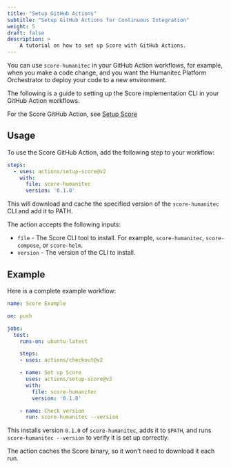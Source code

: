 ```yaml
---
title: "Setup GitHub Actions"
subtitle: "Setup GitHub Actions for Continuous Integration"
weight: 5
draft: false
description: >
    A tutorial on how to set up Score with GitHub Actions.
---
```


You can use `score-humanitec` in your GitHub Action workflows, for example, when you make a code change, and you want the Humanitec Platform Orchestrator to deploy your code to a new environment.

The following is a guide to setting up the Score implementation CLI in your GitHub Action workflows.

For the Score GitHub Action, see [Setup Score](https://github.com/score-spec/setup-score)

## Usage

To use the Score GitHub Action, add the following step to your workflow:

```yaml
steps:
  - uses: actions/setup-score@v2
    with:
      file: score-humanitec
      version: '0.1.0'
```

This will download and cache the specified version of the `score-humanitec` CLI and add it to PATH.

The action accepts the following inputs:

- `file` - The Score CLI tool to install. For example, `score-humanitec`, `score-compose`, or `score-helm`.
- `version` - The version of the CLI to install.

## Example

Here is a complete example workflow:

```yaml
name: Score Example

on: push

jobs:
  test:
    runs-on: ubuntu-latest

    steps:
    - uses: actions/checkout@v2

    - name: Set up Score
      uses: actions/setup-score@v2
      with:
        file: score-humanitec
        version: '0.1.0'

    - name: Check version
      run: score-humanitec --version
```

This installs version `0.1.0` of `score-humanitec`, adds it to `$PATH`, and runs `score-humanitec --version` to verify it is set up correctly.

The action caches the Score binary, so it won't need to download it each run.
